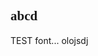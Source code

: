 <style>h1,h2,h3,h4,h5,h6,div{ font-family: "Concert One";}</style>
<link href="https://cdn.jsdelivr.net/npm/@fontsource/concert-one@4.5.9/400.min.css" rel="stylesheet">

## abcd
TEST font... olojsdj